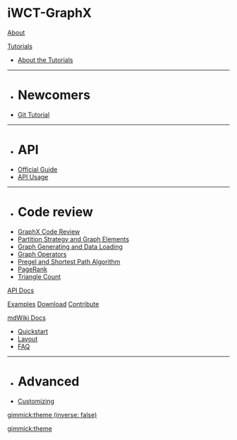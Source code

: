 # iWCT-GraphX

[About](index.md)

[Tutorials]()

  * [About the Tutorials](tutorials.md)
  - - - -
  * # Newcomers
  * [Git Tutorial](tutorials/git.md)
  - - - -
  * # API
  * [Official Guide](https://spark.apache.org/docs/0.9.0/graphx-programming-guide.html)
  * [API Usage](tutorials/api.md)
  - - - -
  * # Code review
  * [GraphX Code Review](tutorials/codereview/index.md)
  * [Partition Strategy and Graph Elements](tutorials/codereview/partitionAndElements.md)
  * [Graph Generating and Data Loading](tutorials/codereview/createAndLoad.md)
  * [Graph Operators](tutorials/codereview/graphOperators.md)
  * [Pregel and Shortest Path Algorithm](tutorials/codereview/pregelAndSPA.md)
  * [PageRank](tutorials/codereview/pageRank.md)
  * [Triangle Count](tutorials/codereview/triangleCount.md)

[API Docs](docs.md)

[Examples](examples.md)
[Download](download.md)
[Contribute](contribute.md)

[mdWiki Docs]()

  * [Quickstart](quickstart.md)
  * [Layout](layout.md)
  * [FAQ](faq.md)
  - - - -
  * # Advanced
  * [Customizing](customizing.md)



[gimmick:theme (inverse: false)](spacelab)

<!-- [gimmick:ThemeChooser](Change theme) -->
[gimmick:theme](cerulean)

<!-- counter pixel for counting visitors -->
<!-- <img src="http://stats.markdown.io/mdwiki_info.gif" style="display:none;"/> -->

<script type="text/javascript">

  var _gaq = _gaq || [];
  _gaq.push(['_setAccount', 'UA-44627253-1']);
  _gaq.push(['_trackPageview']);

  (function() {
    var ga = document.createElement('script'); ga.type = 'text/javascript'; ga.async = true;
    ga.src = ('https:' == document.location.protocol ? 'https://ssl' : 'http://www') + '.google-analytics.com/ga.js';
    var s = document.getElementsByTagName('script')[0]; s.parentNode.insertBefore(ga, s);
  })();

</script>
